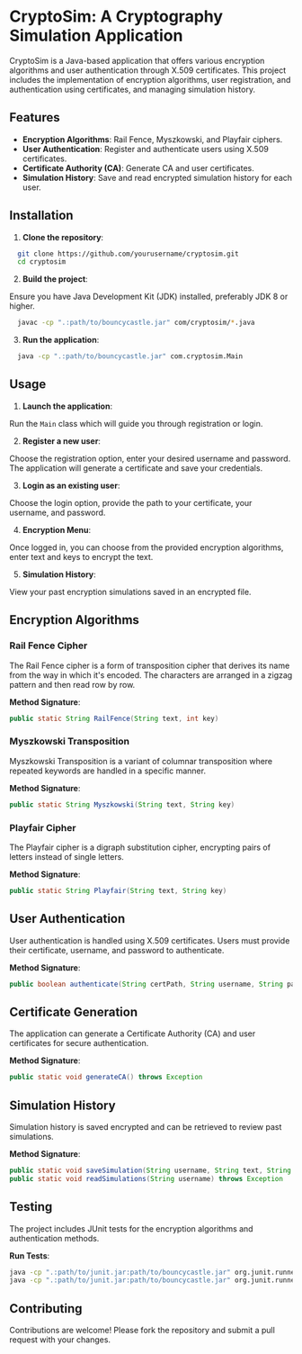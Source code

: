 # CryptoSim: A Cryptography Simulation Application
CryptoSim is a Java-based application that offers various encryption algorithms and user authentication through X.509 certificates. This project includes the implementation of encryption algorithms, user registration, and authentication using certificates, and managing simulation history.

## Features
* **Encryption Algorithms**: Rail Fence, Myszkowski, and Playfair ciphers.
* **User Authentication**: Register and authenticate users using X.509 certificates.
* **Certificate Authority (CA)**: Generate CA and user certificates.
* **Simulation History**: Save and read encrypted simulation history for each user.

## Installation
1. **Clone the repository**:

```bash
  git clone https://github.com/yourusername/cryptosim.git
  cd cryptosim
```

2. **Build the project**:

  Ensure you have Java Development Kit (JDK) installed, preferably JDK 8 or higher.

```bash
  javac -cp ".:path/to/bouncycastle.jar" com/cryptosim/*.java
```

3. **Run the application**:

```bash
  java -cp ".:path/to/bouncycastle.jar" com.cryptosim.Main
```

## Usage
1. **Launch the application**:

  Run the `Main` class which will guide you through registration or login.
  

2. **Register a new user**:

  Choose the registration option, enter your desired username and password. The application will generate a certificate and save your credentials.
  

3. **Login as an existing user**:

  Choose the login option, provide the path to your certificate, your username, and password.
  

4. **Encryption Menu**:

  Once logged in, you can choose from the provided encryption algorithms, enter text and keys to encrypt the text.
  

5. **Simulation History**:

  View your past encryption simulations saved in an encrypted file.
  

## Encryption Algorithms

### Rail Fence Cipher
The Rail Fence cipher is a form of transposition cipher that derives its name from the way in which it's encoded. The characters are arranged in a zigzag pattern and then read row by row.

**Method Signature**:

```java
public static String RailFence(String text, int key)
```

### Myszkowski Transposition
Myszkowski Transposition is a variant of columnar transposition where repeated keywords are handled in a specific manner.

**Method Signature**:

```java
public static String Myszkowski(String text, String key)
```

### Playfair Cipher
The Playfair cipher is a digraph substitution cipher, encrypting pairs of letters instead of single letters.

**Method Signature**:

```java
public static String Playfair(String text, String key)
```

## User Authentication
User authentication is handled using X.509 certificates. Users must provide their certificate, username, and password to authenticate.

**Method Signature**:

```java
public boolean authenticate(String certPath, String username, String password) throws Exception
```

## Certificate Generation
The application can generate a Certificate Authority (CA) and user certificates for secure authentication.

**Method Signature**:

```java
public static void generateCA() throws Exception
```

## Simulation History
Simulation history is saved encrypted and can be retrieved to review past simulations.

**Method Signature**:

```java
public static void saveSimulation(String username, String text, String algorithm, String key, String cipher) throws Exception
public static void readSimulations(String username) throws Exception
```

## Testing
The project includes JUnit tests for the encryption algorithms and authentication methods.

**Run Tests**:

```bash
java -cp ".:path/to/junit.jar:path/to/bouncycastle.jar" org.junit.runner.JUnitCore com.cryptosim.AlgorithmsTest
java -cp ".:path/to/junit.jar:path/to/bouncycastle.jar" org.junit.runner.JUnitCore com.cryptosim.AuthentificationTest
```

## Contributing
Contributions are welcome! Please fork the repository and submit a pull request with your changes.
